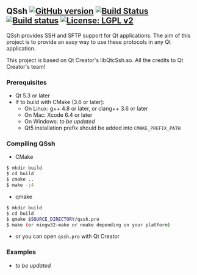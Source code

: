 QSsh [![GitHub version](https://badge.fury.io/gh/wang-boyu%2FQSsh.svg)](https://badge.fury.io/gh/wang-boyu%2FQSsh) [![Build Status](https://travis-ci.org/wang-boyu/QSsh.svg?branch=master)](https://travis-ci.org/wang-boyu/QSsh) [![Build status](https://ci.appveyor.com/api/projects/status/xkjjowbsc8tc3otd/branch/master?svg=true)](https://ci.appveyor.com/project/wang-boyu/qssh/branch/master) [![License: LGPL v2](https://img.shields.io/badge/License-LGPL%20v2-blue.svg)](LICENSE.LGPL)
---

QSsh provides SSH and SFTP support for Qt applications. The aim of this project is to provide an easy way to use these protocols in any Qt application.

This project is based on Qt Creator's libQtcSsh.so. All the credits to Qt Creator's team!

### Prerequisites

- Qt 5.3 or later
- If to build with CMake (3.6 or later):
  - On Linux: g++ 4.8 or later, or clang++ 3.6 or later
  - On Mac: Xcode 6.4 or later
  - On Windows: *to be updated*
  - Qt5 installation prefix should be added into `CMAKE_PREFIX_PATH`

### Compiling QSsh

- CMake

```bash
$ mkdir build
$ cd build
$ cmake ..
$ make -j4
```

- qmake

```bash
$ mkdir build
$ cd build
$ qmake $SOURCE_DIRECTORY/qssh.pro
$ make (or mingw32-make or nmake depending on your platform)
```

- or you can open `qssh.pro` with Qt Creator

### Examples

- *to be updated*
